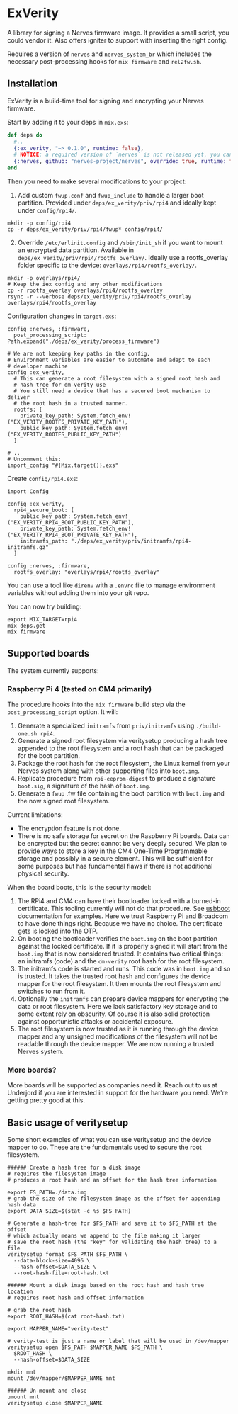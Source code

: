 # ExVerity

A library for signing a Nerves firmware image. It provides a small script, you
could vendor it. Also offers igniter to support with inserting the right config.

Requires a version of `nerves` and `nerves_system_br` which includes the
necessary post-processing hooks for `mix firmware` and `rel2fw.sh`.

## Installation

ExVerity is a build-time tool for signing and encrypting your Nerves firmware.

Start by adding it to your deps in `mix.exs`:

```elixir
def deps do
  #..
  {:ex_verity, "~> 0.1.0", runtime: false},
  # NOTICE: a required version of `nerves` is not released yet, you can use
  {:nerves, github: "nerves-project/nerves", override: true, runtime: false}
end
```

Then you need to make several modifications to your project:

1. Add custom `fwup.conf` and `fwup_include` to handle a larger boot
  partition. Provided under `deps/ex_verity/priv/rpi4` and ideally
  kept under `config/rpi4/`.

```
mkdir -p config/rpi4
cp -r deps/ex_verity/priv/rpi4/fwup* config/rpi4/
```

2. Override `/etc/erlinit.config` and `/sbin/init_sh` if you want to mount an encrypted data partition. Available in `deps/ex_verity/priv/rpi4/rootfs_overlay/`. Ideally use a rootfs_overlay folder specific to the device: `overlays/rpi4/rootfs_overlay/`.

```
mkdir -p overlays/rpi4/
# Keep the iex config and any other modifications
cp -r rootfs_overlay overlays/rpi4/rootfs_overlay
rsync -r --verbose deps/ex_verity/priv/rpi4/rootfs_overlay overlays/rpi4/rootfs_overlay
```

Configuration changes in `target.exs`:

```
config :nerves, :firmware,
  post_processing_script: Path.expand("./deps/ex_verity/process_firmware")

# We are not keeping key paths in the config. 
# Environment variables are easier to automate and adapt to each
# developer machine
config :ex_verity,
  # This can generate a root filesystem with a signed root hash and
  # hash tree for dm-verity use
  # You still need a device that has a secured boot mechanism to deliver
  # the root hash in a trusted manner.
  rootfs: [
    private_key_path: System.fetch_env!("EX_VERITY_ROOTFS_PRIVATE_KEY_PATH"),
    public_key_path: System.fetch_env!("EX_VERITY_ROOTFS_PUBLIC_KEY_PATH")
  ]

# ..
# Uncomment this:
import_config "#{Mix.target()}.exs"
```

Create `config/rpi4.exs`:

```
import Config

config :ex_verity,
  rpi4_secure_boot: [
    public_key_path: System.fetch_env!("EX_VERITY_RPI4_BOOT_PUBLIC_KEY_PATH"),
    private_key_path: System.fetch_env!("EX_VERITY_RPI4_BOOT_PRIVATE_KEY_PATH"),
    initramfs_path: "./deps/ex_verity/priv/initramfs/rpi4-initramfs.gz"
  ]

config :nerves, :firmware,
  rootfs_overlay: "overlays/rpi4/rootfs_overlay"
```

You can use a tool like `direnv` with a `.envrc` file to manage
environment variables without adding them into your git repo.

You can now try building:

```
export MIX_TARGET=rpi4
mix deps.get
mix firmware
```

## Supported boards

The system currently supports:

### Raspberry Pi 4 (tested on CM4 primarily)

The procedure hooks into the `mix firmware` build step via the `post_processing_script` option. It will:

1. Generate a specialized `initramfs` from `priv/initramfs` using `./build-one.sh rpi4`.
2. Generate a signed root filesystem via veritysetup producing a hash tree
   appended to the root filesystem and a root hash that can be packaged
   for the boot partition.
3. Package the root hash for the root filesystem, the Linux kernel
   from your Nerves system along with other supporting files into
   `boot.img`.
4. Replicate procedure from `rpi-eeprom-digest` to produce a 
   signature `boot.sig`, a signature of the hash of `boot.img`.
5. Generate a `fwup` .fw file containing the boot partition with
   `boot.img` and the now signed root filesystem.

Current limitations:

- The encryption feature is not done.
- There is no safe storage for secret on the Raspberry Pi boards. 
  Data can be encrypted but the secret cannot be very deeply secured.
  We plan to provide ways to store a key in the CM4 One-Time
  Programmable storage and possibly in a secure element. This will be
  sufficient for some purposes but has fundamental flaws if there is
  not additional physical security.

When the board boots, this is the security model:

1. The RPi4 and CM4 can have their bootloader locked with a burned-in
   certificate. This tooling currently will not do that procedure.
   See [usbboot](https://github.com/raspberrypi/usbboot) documentation
   for examples. Here we trust Raspberry Pi and Broadcom to have done
   things right. Because we have no choice. The certificate gets is
   locked into the OTP.
2. On booting the bootloader verifies the `boot.img` on the boot
   partition against the locked certificate. If it is properly
   signed it will start from the `boot.img` that is now considered
   trusted. It contains two critical things: an initramfs (code) and
   the `dm-verity` root hash for the root filesystem.
3. The initramfs code is started and runs. This code was in
   `boot.img` and so is trusted. It takes the trusted root hash and
   configures the device mapper for the root filesystem. It then
   mounts the root filesystem and switches to run from it.
4. Optionally the `initramfs` can prepare device mappers for
   encrypting the data or root filesystem. Here we lack satisfactory
   key storage and to some extent rely on obscurity. Of course it is
   also solid protection against opportunistic attacks or accidental
   exposure.
5. The root filesystem is now trusted as it is running through the
   device mapper and any unsigned modifications of the filesystem will
   not be readable through the device mapper. We are now running a
   trusted Nerves system.

### More boards?

More boards will be supported as companies need it. Reach out to us at Underjord if you are interested in support for the hardware you need. We're getting pretty good at this.

## Basic usage of veritysetup

Some short examples of what you can use veritysetup and the device
mapper to do. These are the fundamentals used to secure the root
filesystem.

```
###### Create a hash tree for a disk image
# requires the filesystem image
# produces a root hash and an offset for the hash tree information

export FS_PATH=./data.img
# grab the size of the filesystem image as the offset for appending hash data
export DATA_SIZE=$(stat -c %s $FS_PATH)

# Generate a hash-tree for $FS_PATH and save it to $FS_PATH at the offset
# which actually means we append to the file making it larger
# save the root hash (the "key" for validating the hash tree) to a file
veritysetup format $FS_PATH $FS_PATH \
  --data-block-size=4096 \
  --hash-offset=$DATA_SIZE \
  --root-hash-file=root-hash.txt

###### Mount a disk image based on the root hash and hash tree location
# requires root hash and offset information

# grab the root hash
export ROOT_HASH=$(cat root-hash.txt)

export MAPPER_NAME="verity-test"

# verity-test is just a name or label that will be used in /dev/mapper
veritysetup open $FS_PATH $MAPPER_NAME $FS_PATH \
  $ROOT_HASH \
  --hash-offset=$DATA_SIZE

mkdir mnt
mount /dev/mapper/$MAPPER_NAME mnt

###### Un-mount and close
umount mnt
veritysetup close $MAPPER_NAME
```